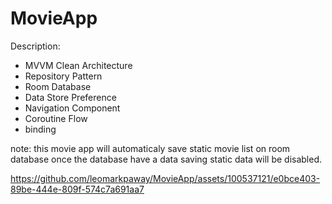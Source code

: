# MovieApp

Description:
- MVVM Clean Architecture
- Repository Pattern
- Room Database
- Data Store Preference
- Navigation Component
- Coroutine Flow
- binding

note: this movie app will automaticaly save static movie list on room database once the database have a data saving static data will be disabled.

https://github.com/leomarkpaway/MovieApp/assets/100537121/e0bce403-89be-444e-809f-574c7a691aa7
